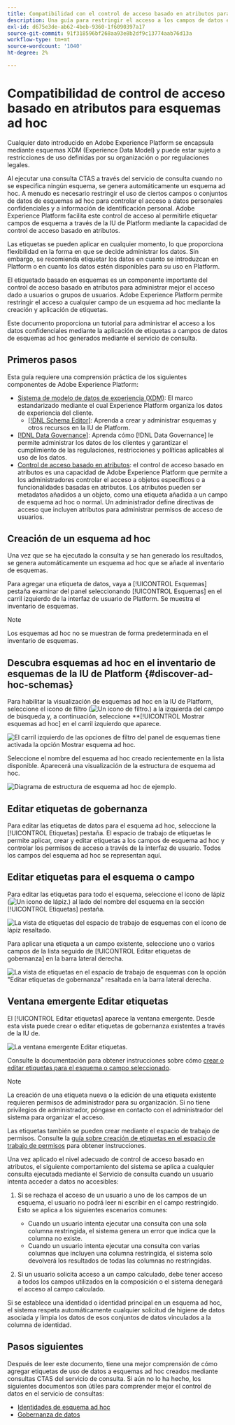 ```yaml
---
title: Compatibilidad con el control de acceso basado en atributos para esquemas ad hoc
description: Una guía para restringir el acceso a los campos de datos en esquemas ad hoc generados mediante Adobe Experience Platform Query Service.
exl-id: d675e3de-ab62-4beb-9360-1f6090397a17
source-git-commit: 91f318596bf268aa93e8b2df9c13774aab76d13a
workflow-type: tm+mt
source-wordcount: '1040'
ht-degree: 2%

---
```


# Compatibilidad de control de acceso basado en atributos para esquemas ad hoc

Cualquier dato introducido en Adobe Experience Platform se encapsula mediante esquemas XDM (Experience Data Model) y puede estar sujeto a restricciones de uso definidas por su organización o por regulaciones legales.

Al ejecutar una consulta CTAS a través del servicio de consulta cuando no se especifica ningún esquema, se genera automáticamente un esquema ad hoc. A menudo es necesario restringir el uso de ciertos campos o conjuntos de datos de esquemas ad hoc para controlar el acceso a datos personales confidenciales y a información de identificación personal. Adobe Experience Platform facilita este control de acceso al permitirle etiquetar campos de esquema a través de la IU de Platform mediante la capacidad de control de acceso basado en atributos.

Las etiquetas se pueden aplicar en cualquier momento, lo que proporciona flexibilidad en la forma en que se decide administrar los datos. Sin embargo, se recomienda etiquetar los datos en cuanto se introduzcan en Platform o en cuanto los datos estén disponibles para su uso en Platform.

El etiquetado basado en esquemas es un componente importante del control de acceso basado en atributos para administrar mejor el acceso dado a usuarios o grupos de usuarios. Adobe Experience Platform permite restringir el acceso a cualquier campo de un esquema ad hoc mediante la creación y aplicación de etiquetas.

Este documento proporciona un tutorial para administrar el acceso a los datos confidenciales mediante la aplicación de etiquetas a campos de datos de esquemas ad hoc generados mediante el servicio de consulta.

## Primeros pasos

Esta guía requiere una comprensión práctica de los siguientes componentes de Adobe Experience Platform:

* [Sistema de modelo de datos de experiencia (XDM)](https://experienceleague.adobe.com/docs/experience-platform/xdm/home.html?lang=es): El marco estandarizado mediante el cual Experience Platform organiza los datos de experiencia del cliente.
   * [[!DNL Schema Editor]](https://experienceleague.adobe.com/docs/experience-platform/xdm/ui/overview.html?lang=es): Aprenda a crear y administrar esquemas y otros recursos en la IU de Platform.
* [[!DNL Data Governance]](../../data-governance/home.md): Aprenda cómo [!DNL Data Governance] le permite administrar los datos de los clientes y garantizar el cumplimiento de las regulaciones, restricciones y políticas aplicables al uso de los datos.
* [Control de acceso basado en atributos](../../access-control/abac/overview.md): el control de acceso basado en atributos es una capacidad de Adobe Experience Platform que permite a los administradores controlar el acceso a objetos específicos o a funcionalidades basadas en atributos. Los atributos pueden ser metadatos añadidos a un objeto, como una etiqueta añadida a un campo de esquema ad hoc o normal. Un administrador define directivas de acceso que incluyen atributos para administrar permisos de acceso de usuarios.

## Creación de un esquema ad hoc

Una vez que se ha ejecutado la consulta y se han generado los resultados, se genera automáticamente un esquema ad hoc que se añade al inventario de esquemas.

Para agregar una etiqueta de datos, vaya a [!UICONTROL Esquemas] pestaña examinar del panel seleccionando [!UICONTROL Esquemas] en el carril izquierdo de la interfaz de usuario de Platform. Se muestra el inventario de esquemas.

>[!NOTE]
>
>Los esquemas ad hoc no se muestran de forma predeterminada en el inventario de esquemas.

## Descubra esquemas ad hoc en el inventario de esquemas de la IU de Platform {#discover-ad-hoc-schemas}

Para habilitar la visualización de esquemas ad hoc en la IU de Platform, seleccione el icono de filtro (![Un icono de filtro.](../images/data-governance/filter.png)) a la izquierda del campo de búsqueda y, a continuación, seleccione **[!UICONTROL Mostrar esquemas ad hoc] en el carril izquierdo que aparece.

![El carril izquierdo de las opciones de filtro del panel de esquemas tiene activada la opción Mostrar esquema ad hoc.](../images/data-governance/adhoc-schema-toggle.png)

Seleccione el nombre del esquema ad hoc creado recientemente en la lista disponible. Aparecerá una visualización de la estructura de esquema ad hoc.

![Diagrama de estructura de esquema ad hoc de ejemplo.](../images/data-governance/adhoc-schema-structure-diagram.png)

## Editar etiquetas de gobernanza

Para editar las etiquetas de datos para el esquema ad hoc, seleccione la [!UICONTROL Etiquetas] pestaña. El espacio de trabajo de etiquetas le permite aplicar, crear y editar etiquetas a los campos de esquema ad hoc y controlar los permisos de acceso a través de la interfaz de usuario. Todos los campos del esquema ad hoc se representan aquí.

## Editar etiquetas para el esquema o campo

Para editar las etiquetas para todo el esquema, seleccione el icono de lápiz (![Un icono de lápiz.](../images/data-governance/edit-icon.png)) al lado del nombre del esquema en la sección [!UICONTROL Etiquetas] pestaña.

![La vista de etiquetas del espacio de trabajo de esquemas con el icono de lápiz resaltado.](../images/data-governance/edit-entire-schema-labels.png)

Para aplicar una etiqueta a un campo existente, seleccione uno o varios campos de la lista seguido de [!UICONTROL Editar etiquetas de gobernanza] en la barra lateral derecha.

![La vista de etiquetas en el espacio de trabajo de esquemas con la opción &quot;Editar etiquetas de gobernanza&quot; resaltada en la barra lateral derecha.](../images/data-governance/edit-governance-labels.png)

## Ventana emergente Editar etiquetas

El [!UICONTROL Editar etiquetas] aparece la ventana emergente. Desde esta vista puede crear o editar etiquetas de gobernanza existentes a través de la IU de.

![La ventana emergente Editar etiquetas.](../images/data-governance/edit-labels-popover.png)

Consulte la documentación para obtener instrucciones sobre cómo [crear o editar etiquetas para el esquema o campo seleccionado](https://experienceleague.adobe.com/docs/experience-platform/xdm/tutorials/labels.html#edit-the-labels-for-the-schema-or-field).

>[!NOTE]
>
>La creación de una etiqueta nueva o la edición de una etiqueta existente requieren permisos de administrador para su organización. Si no tiene privilegios de administrador, póngase en contacto con el administrador del sistema para organizar el acceso.

Las etiquetas también se pueden crear mediante el espacio de trabajo de permisos. Consulte la [guía sobre creación de etiquetas en el espacio de trabajo de permisos](../../access-control/abac/ui/labels.md) para obtener instrucciones.

Una vez aplicado el nivel adecuado de control de acceso basado en atributos, el siguiente comportamiento del sistema se aplica a cualquier consulta ejecutada mediante el Servicio de consulta cuando un usuario intenta acceder a datos no accesibles:

1. Si se rechaza el acceso de un usuario a uno de los campos de un esquema, el usuario no podrá leer ni escribir en el campo restringido. Esto se aplica a los siguientes escenarios comunes:

   * Cuando un usuario intenta ejecutar una consulta con una sola columna restringida, el sistema genera un error que indica que la columna no existe.
   * Cuando un usuario intenta ejecutar una consulta con varias columnas que incluyen una columna restringida, el sistema solo devolverá los resultados de todas las columnas no restringidas.

1. Si un usuario solicita acceso a un campo calculado, debe tener acceso a todos los campos utilizados en la composición o el sistema denegará el acceso al campo calculado.

Si se establece una identidad o identidad principal en un esquema ad hoc, el sistema respeta automáticamente cualquier solicitud de higiene de datos asociada y limpia los datos de esos conjuntos de datos vinculados a la columna de identidad.

## Pasos siguientes

Después de leer este documento, tiene una mejor comprensión de cómo agregar etiquetas de uso de datos a esquemas ad hoc creados mediante consultas CTAS del servicio de consulta. Si aún no lo ha hecho, los siguientes documentos son útiles para comprender mejor el control de datos en el servicio de consultas:

* [Identidades de esquema ad hoc](./ad-hoc-schema-identities.md)
* [Gobernanza de datos](https://experienceleague.adobe.com/docs/experience-platform/data-governance/home.html?lang=es)
